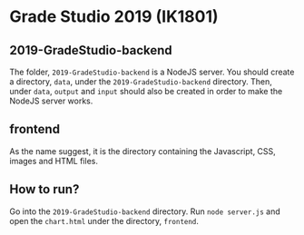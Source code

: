 # Grade Studio 2019 (IK1801)

## 2019-GradeStudio-backend
The folder, `2019-GradeStudio-backend` is a NodeJS server. You should create a directory, `data`, under the `2019-GradeStudio-backend` directory. Then, under `data`, `output` and `input` should also be created in order to make the NodeJS server works.

## frontend
As the name suggest, it is the directory containing the Javascript, CSS, images and HTML files.

## How to run?
Go into the `2019-GradeStudio-backend` directory.
Run `node server.js` and open the `chart.html` under the directory, `frontend`.
